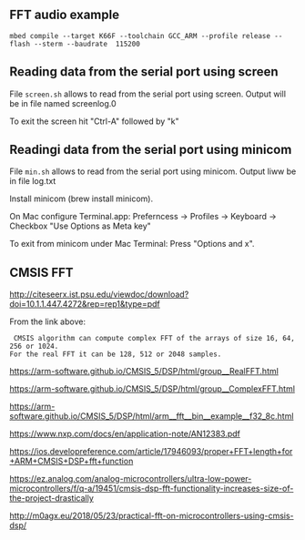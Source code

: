 ## FFT audio example
```
mbed compile --target K66F --toolchain GCC_ARM --profile release --flash --sterm --baudrate  115200
```

## Reading data from the serial port using screen

File ```screen.sh``` allows to read from the serial port using screen.
Output will be in file named screenlog.0

To exit the screen hit "Ctrl-A" followed by "k"

## Readingi data from the serial port using minicom

File ```min.sh``` allows to read from the serial port using minicom.
Output liww be in file log.txt

Install minicom  (brew install minicom).

On Mac configure Terminal.app: Preferncess -> Profiles -> Keyboard -> Checkbox "Use Options as Meta key"

To exit from minicom under Mac Terminal: Press "Options and x".

## CMSIS FFT

<http://citeseerx.ist.psu.edu/viewdoc/download?doi=10.1.1.447.4272&rep=rep1&type=pdf>

From the link above:
```
 CMSIS algorithm can compute complex FFT of the arrays of size 16, 64, 256 or 1024. 
For the real FFT it can be 128, 512 or 2048 samples. 
```


<https://arm-software.github.io/CMSIS_5/DSP/html/group__RealFFT.html>

<https://arm-software.github.io/CMSIS_5/DSP/html/group__ComplexFFT.html>

<https://arm-software.github.io/CMSIS_5/DSP/html/arm__fft__bin__example__f32_8c.html>

<https://www.nxp.com/docs/en/application-note/AN12383.pdf>

<https://ios.developreference.com/article/17946093/proper+FFT+length+for+ARM+CMSIS+DSP+fft+function>

<https://ez.analog.com/analog-microcontrollers/ultra-low-power-microcontrollers/f/q-a/19451/cmsis-dsp-fft-functionality-increases-size-of-the-project-drastically>

<http://m0agx.eu/2018/05/23/practical-fft-on-microcontrollers-using-cmsis-dsp/>

